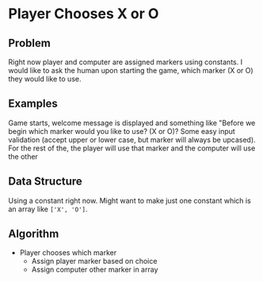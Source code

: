 # Player Chooses X or O

## Problem

Right now player and computer are assigned markers using constants. I would like
to ask the human upon starting the game, which marker (X or O) they would like
to use.

## Examples

Game starts, welcome message is displayed and something like "Before we begin
which marker would you like to use? (X or O)? Some easy input validation
(accept upper or lower case, but marker will always be upcased). For the rest of
the, the player will use that marker and the computer will use the other

## Data Structure

Using a constant right now. Might want to make just one constant which is an
array like `['X', 'O']`.

## Algorithm

- Player chooses which marker
  - Assign player marker based on choice
  - Assign computer other marker in array
